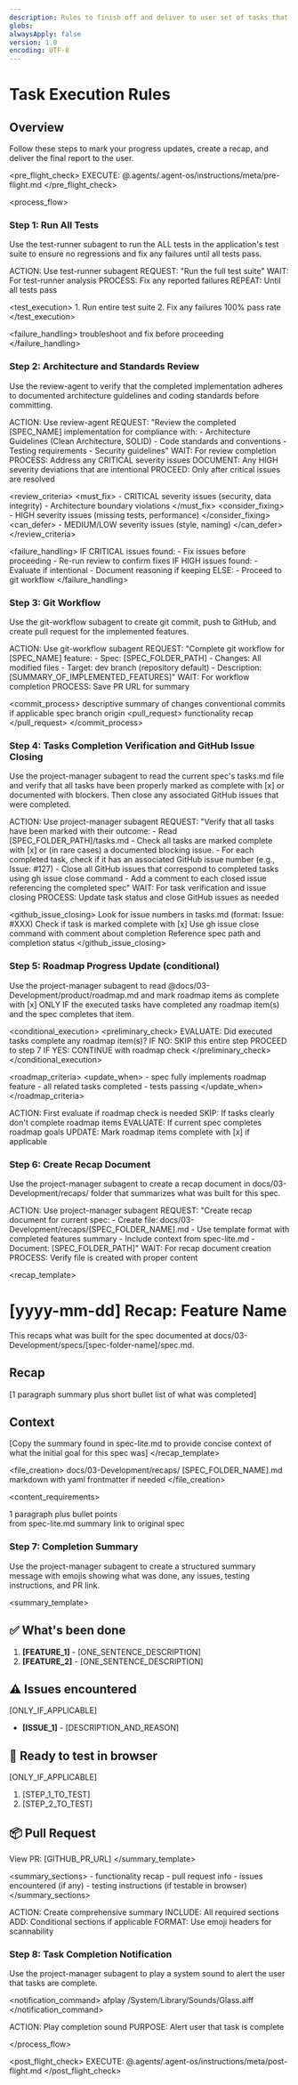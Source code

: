 ```yaml
---
description: Rules to finish off and deliver to user set of tasks that have been completed using Agent OS
globs:
alwaysApply: false
version: 1.0
encoding: UTF-8
---
```


# Task Execution Rules

## Overview

Follow these steps to mark your progress updates, create a recap, and deliver the final report to the user.

<pre_flight_check>
  EXECUTE: @.agents/.agent-os/instructions/meta/pre-flight.md
</pre_flight_check>

<process_flow>

<step number="1" subagent="test-runner" name="test_suite_verification">

### Step 1: Run All Tests

Use the test-runner subagent to run the ALL tests in the application's test suite to ensure no regressions and fix any failures until all tests pass.

<instructions>
  ACTION: Use test-runner subagent
  REQUEST: "Run the full test suite"
  WAIT: For test-runner analysis
  PROCESS: Fix any reported failures
  REPEAT: Until all tests pass
</instructions>

<test_execution>
  <order>
    1. Run entire test suite
    2. Fix any failures
  </order>
  <requirement>100% pass rate</requirement>
</test_execution>

<failure_handling>
  <action>troubleshoot and fix</action>
  <priority>before proceeding</priority>
</failure_handling>

</step>

<step number="2" subagent="review-agent" name="architecture_review">

### Step 2: Architecture and Standards Review

Use the review-agent to verify that the completed implementation adheres to documented architecture guidelines and coding standards before committing.

<instructions>
  ACTION: Use review-agent
  REQUEST: "Review the completed [SPEC_NAME] implementation for compliance with:
            - Architecture Guidelines (Clean Architecture, SOLID)
            - Code standards and conventions
            - Testing requirements
            - Security guidelines"
  WAIT: For review completion
  PROCESS: Address any CRITICAL severity issues
  DOCUMENT: Any HIGH severity deviations that are intentional
  PROCEED: Only after critical issues are resolved
</instructions>

<review_criteria>
  <must_fix>
    - CRITICAL severity issues (security, data integrity)
    - Architecture boundary violations
  </must_fix>
  <consider_fixing>
    - HIGH severity issues (missing tests, performance)
  </consider_fixing>
  <can_defer>
    - MEDIUM/LOW severity issues (style, naming)
  </can_defer>
</review_criteria>

<failure_handling>
  IF CRITICAL issues found:
    - Fix issues before proceeding
    - Re-run review to confirm fixes
  IF HIGH issues found:
    - Evaluate if intentional
    - Document reasoning if keeping
  ELSE:
    - Proceed to git workflow
</failure_handling>

</step>

<step number="3" subagent="git-workflow" name="git_workflow">

### Step 3: Git Workflow

Use the git-workflow subagent to create git commit, push to GitHub, and create pull request for the implemented features.

<instructions>
  ACTION: Use git-workflow subagent
  REQUEST: "Complete git workflow for [SPEC_NAME] feature:
            - Spec: [SPEC_FOLDER_PATH]
            - Changes: All modified files
            - Target: dev branch (repository default)
            - Description: [SUMMARY_OF_IMPLEMENTED_FEATURES]"
  WAIT: For workflow completion
  PROCESS: Save PR URL for summary
</instructions>

<commit_process>
  <commit>
    <message>descriptive summary of changes</message>
    <format>conventional commits if applicable</format>
  </commit>
  <push>
    <target>spec branch</target>
    <remote>origin</remote>
  </push>
  <pull_request>
    <title>descriptive PR title</title>
    <description>functionality recap</description>
  </pull_request>
</commit_process>

</step>

<step number="4" subagent="project-manager" name="tasks_list_check">

### Step 4: Tasks Completion Verification and GitHub Issue Closing

Use the project-manager subagent to read the current spec's tasks.md file and verify that all tasks have been properly marked as complete with [x] or documented with blockers. Then close any associated GitHub issues that were completed.

<instructions>
  ACTION: Use project-manager subagent
  REQUEST: "Verify that all tasks have been marked with their outcome:
            - Read [SPEC_FOLDER_PATH]/tasks.md
            - Check all tasks are marked complete with [x] or (in rare cases) a documented blocking issue.
            - For each completed task, check if it has an associated GitHub issue number (e.g., Issue: #127)
            - Close all GitHub issues that correspond to completed tasks using gh issue close command
            - Add a comment to each closed issue referencing the completed spec"
  WAIT: For task verification and issue closing
  PROCESS: Update task status and close GitHub issues as needed
</instructions>

<github_issue_closing>
  <identify>Look for issue numbers in tasks.md (format: Issue: #XXX)</identify>
  <verify>Check if task is marked complete with [x]</verify>
  <close>Use gh issue close command with comment about completion</close>
  <comment>Reference spec path and completion status</comment>
</github_issue_closing>

</step>

<step number="5" subagent="project-manager" name="roadmap_progress_check">

### Step 5: Roadmap Progress Update (conditional)

Use the project-manager subagent to read @docs/03-Development/product/roadmap.md and mark roadmap items as complete with [x] ONLY IF the executed tasks have completed any roadmap item(s) and the spec completes that item.

<conditional_execution>
  <preliminary_check>
    EVALUATE: Did executed tasks complete any roadmap item(s)?
    IF NO:
      SKIP this entire step
      PROCEED to step 7
    IF YES:
      CONTINUE with roadmap check
  </preliminary_check>
</conditional_execution>

<roadmap_criteria>
  <update_when>
    - spec fully implements roadmap feature
    - all related tasks completed
    - tests passing
  </update_when>
</roadmap_criteria>

<instructions>
  ACTION: First evaluate if roadmap check is needed
      SKIP: If tasks clearly don't complete roadmap items
  EVALUATE: If current spec completes roadmap goals
  UPDATE: Mark roadmap items complete with [x] if applicable
</instructions>

</step>

<step number="6" subagent="project-manager" name="document_recap">

### Step 6: Create Recap Document

Use the project-manager subagent to create a recap document in docs/03-Development/recaps/ folder that summarizes what was built for this spec.

<instructions>
  ACTION: Use project-manager subagent
  REQUEST: "Create recap document for current spec:
            - Create file: docs/03-Development/recaps/[SPEC_FOLDER_NAME].md
            - Use template format with completed features summary
            - Include context from spec-lite.md
            - Document: [SPEC_FOLDER_PATH]"
  WAIT: For recap document creation
  PROCESS: Verify file is created with proper content
</instructions>

<recap_template>
  # [yyyy-mm-dd] Recap: Feature Name

  This recaps what was built for the spec documented at docs/03-Development/specs/[spec-folder-name]/spec.md.

  ## Recap

  [1 paragraph summary plus short bullet list of what was completed]

  ## Context

  [Copy the summary found in spec-lite.md to provide concise context of what the initial goal for this spec was]
</recap_template>

<file_creation>
  <location>docs/03-Development/recaps/</location>
  <naming>[SPEC_FOLDER_NAME].md</naming>
  <format>markdown with yaml frontmatter if needed</format>
</file_creation>

<content_requirements>
  <summary>1 paragraph plus bullet points</summary>
  <context>from spec-lite.md summary</context>
  <reference>link to original spec</reference>
</content_requirements>

</step>

<step number="7" subagent="project-manager" name="completion_summary">

### Step 7: Completion Summary

Use the project-manager subagent to create a structured summary message with emojis showing what was done, any issues, testing instructions, and PR link.

<summary_template>
  ## ✅ What's been done

  1. **[FEATURE_1]** - [ONE_SENTENCE_DESCRIPTION]
  2. **[FEATURE_2]** - [ONE_SENTENCE_DESCRIPTION]

  ## ⚠️ Issues encountered

  [ONLY_IF_APPLICABLE]
  - **[ISSUE_1]** - [DESCRIPTION_AND_REASON]

  ## 👀 Ready to test in browser

  [ONLY_IF_APPLICABLE]
  1. [STEP_1_TO_TEST]
  2. [STEP_2_TO_TEST]

  ## 📦 Pull Request

  View PR: [GITHUB_PR_URL]
</summary_template>

<summary_sections>
  <required>
    - functionality recap
    - pull request info
  </required>
  <conditional>
    - issues encountered (if any)
    - testing instructions (if testable in browser)
  </conditional>
</summary_sections>

<instructions>
  ACTION: Create comprehensive summary
  INCLUDE: All required sections
  ADD: Conditional sections if applicable
  FORMAT: Use emoji headers for scannability
</instructions>

</step>

<step number="8" subagent="project-manager" name="completion_notification">

### Step 8: Task Completion Notification

Use the project-manager subagent to play a system sound to alert the user that tasks are complete.

<notification_command>
  afplay /System/Library/Sounds/Glass.aiff
</notification_command>

<instructions>
  ACTION: Play completion sound
  PURPOSE: Alert user that task is complete
</instructions>

</step>

</process_flow>

<post_flight_check>
  EXECUTE: @.agents/.agent-os/instructions/meta/post-flight.md
</post_flight_check>
